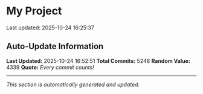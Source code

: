 # My Project


Last updated: 2025-10-24 16:25:37







































































































































































































































































































































































































































































































































































































































































































































































































































































































































































































































































































































































































































































































































































































































































































































































































































































































































































































































































































































































































































































































































































































































































































































































































































































































































































































































































































































































































































































































































































































































































































































































































































































































































































































































































































































































































































































































































































































































































































































































































































































































































































































































































































































































































































































































































































































































































































































































































































































































































































































































































































































































































































































































































































































































































































































































































































































































































































































































































## Auto-Update Information

**Last Updated:** 2025-10-24 16:52:51
**Total Commits:** 5248
**Random Value:** 4339
**Quote:** _Every commit counts!_

---
_This section is automatically generated and updated._
